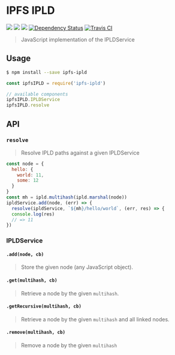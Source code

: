 # IPFS IPLD

[![](https://img.shields.io/badge/made%20by-Protocol%20Labs-blue.svg?style=flat-square)](http://ipn.io) [![](https://img.shields.io/badge/project-IPFS-blue.svg?style=flat-square)](http://ipfs.io/) [![](https://img.shields.io/badge/freenode-%23ipfs-blue.svg?style=flat-square)](http://webchat.freenode.net/?channels=%23ipfs) [![Dependency Status](https://david-dm.org/ipfs/js-ipfs-ipld.svg?style=flat-square)](https://david-dm.org/ipfs/js-ipfs-ipld)
[![Travis CI](https://travis-ci.org/ipfs/js-ipfs-ipld.svg?branch=master)](https://travis-ci.org/ipfs/js-ipfs-ipld)

> JavaScript implementation of the IPLDService

## Usage

```bash
$ npm install --save ipfs-ipld
```

```js
const ipfsIPLD = require('ipfs-ipld')

// available components
ipfsIPLD.IPLDService
ipfsIPLD.resolve
```

## API

### `resolve`

> Resolve IPLD paths against a given IPLDService

```js
const node = {
  hello: {
    world: 11,
    some: 12
  }
}
const mh = ipld.multihash(ipld.marshal(node))
ipldService.add(node, (err) => {
  resolve(ipldService, `${mh}/hello/world`, (err, res) => {
  console.log(res)
  // => 11
})
```

### IPLDService

#### `.add(node, cb)`

> Store the given node (any JavaScript object).

#### `.get(multihash, cb)`

> Retrieve a node by the given `multihash`.

#### `.getRecursive(multihash, cb)`

> Retrieve a node by the given `multihash` and all linked nodes.

#### `.remove(multihash, cb)`

> Remove a node by the given `multihash`

